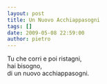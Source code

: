 ```yaml
---
layout: post
title: Un Nuovo Acchiappasogni
tags: []
date: 2009-05-08 22:59:00
author: pietro
---
```

Tu che corri e poi ristagni,<br/>hai bisogno,<br/>di un nuovo acchiappasogni.
